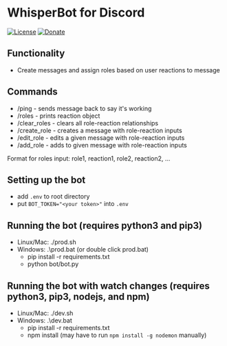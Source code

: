 # WhisperBot for Discord

[![License](https://img.shields.io/npm/l/express.svg)](https://github.com/CalvinKotval/dc_roleselector/blob/master/LICENSE)
[![Donate](https://img.shields.io/badge/Donate-PayPal-blue.svg?style=flat&logo=paypal)](https://www.paypal.com/donate/?hosted_button_id=TYXMT8NWGKPV2&item_name=WhisperBot)


## Functionality
* Create messages and assign roles based on user reactions to message

## Commands
* /ping - sends message back to say it's working
* /roles - prints reaction object
* /clear_roles - clears all role-reaction relationships
* /create_role - creates a message with role-reaction inputs
* /edit_role - edits a given message with role-reaction inputs
* /add_role - adds to given message with role-reaction inputs  

Format for roles input: role1, reaction1, role2, reaction2, ...

## Setting up the bot
* add `.env` to root directory 
* put `BOT_TOKEN="<your token>"` into `.env`

## Running the bot (requires python3 and pip3)
* Linux/Mac: ./prod.sh
* Windows: .\prod.bat (or double click prod.bat)
  * pip install -r requirements.txt
  * python bot/bot.py

## Running the bot with watch changes (requires python3, pip3, nodejs, and npm)
* Linux/Mac: ./dev.sh
* Windows: .\dev.bat
  * pip install -r requirements.txt
  * npm install (may have to run `npm install -g nodemon` manually)
